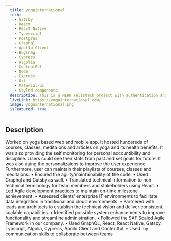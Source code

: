 ```yaml
---
  title: yogainternational
  tech:
    - Gatsby
    - React
    - React Native
    - Typescript
    - Postgres
    - Graphql
    - Apollo Client
    - Bugsnag
    - Cypress
    - Algolia
    - ContentFul
    - Node
    - Express
    - Git
    - Material-ui
    - Styled-components
  description: This is a MERN Fullstack project with authentication and CRUD functionality.
  liveLink: https://yogainternational.com/
  image: yogainternational.png
  isFeatured: true
---
```


## Description

Worked on yoga based web and mobile app. It hosted hundereds of courses, classes, meditaions and articles on yoga and its health benefits. It was also providing the self monitoring for personal accountibility and discipline. Users could see their stats from past and set goals for future. It was also using the personalizaions to improve the user experience. Furthermore, user can maintain their playlists of courses, classes and meditaions.
• Ensured the agility/maintainability of the code.
• Used Graphql and Gatsby as well.
• Translated technical information to non-technical terminology for team members and stakeholders using React.
• Led Agile development practices to maintain on-time milestone achievement.
• Assessed clients' enterprise IT environments to facilitate data integration in traditional and cloud environments.
• Partnered with leads and architects to establish the technical vision and deliver consistent, scalable capabilities.
• Identified possible system enhancements to improve functionality and streamline administration.
• Followed the SAF Scaled Agile Framework in our company.
• Used GraphQL, React, React Native, Gatsby, Typscript, Algolia, Cypress, Apollo Client and Contentful.
• Used my communication skills to collaborate between teams
